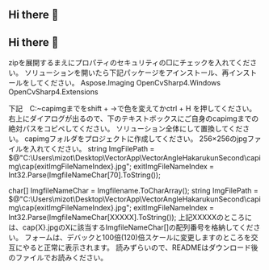 ## Hi there 👋

<!--
**VectorAxell/VectorAxell** is a ✨ _special_ ✨ repository because its `README.md` (this file) appears on your GitHub profile.

Here are some ideas to get you started:

- 🔭 I’m currently working on ...
- 🌱 I’m currently learning ...
- 👯 I’m looking to collaborate on ...
- 🤔 I’m looking for help with ...
- 💬 Ask me about ...
- 📫 How to reach me: ...
- 😄 Pronouns: ...
- ⚡ Fun fact: ...
-->
## Hi there 👋

zipを展開するまえにプロパティのセキュリティの□にチェックを入れてください。
ソリューションを開いたら下記パッケージをアインストール、再インストールをしてください。
Aspose.Imaging
OpenCvSharp4.Windows
OpenCvSharp4.Extensions

下記　C:~capimgまでをshift + →で色を変えてかctrl + H を押してください。
右上にダイアログが出るので、下のテキストボックスにご自身のcapimgまでの絶対パスをコピペしてください。
ソリューション全体にして置換してください。
capimgフォルダをプロジェクトに作成してください。
256×256のjpgファイルを入れてください。
string ImgFilePath =
    $@"C:\Users\mizot\Desktop\VectorApp\VectorAngleHakarukunSecond\capimg\cap{exitImgFileNameIndex}.jpg";
    exitImgFileNameIndex = Int32.Parse(ImgfileNameChar[70].ToString());
    
char[] ImgfileNameChar = Imgfilename.ToCharArray();
string ImgFilePath =
    $@"C:\Users\mizot\Desktop\VectorApp\VectorAngleHakarukunSecond\capimg\cap{exitImgFileNameIndex}.jpg";
    exitImgFileNameIndex = Int32.Parse(ImgfileNameChar[XXXXX].ToString());
上記XXXXXのところには、cap{X}.jpgのXに該当するImgfileNameChar[]の配列番号を格納してください。
フォームは、デバックと100倍(120)倍スケールに変更しますのところを交互にやると正常に表示されます。
読みずらいので、READMEはダウンロード後のファイルでお読みください。

